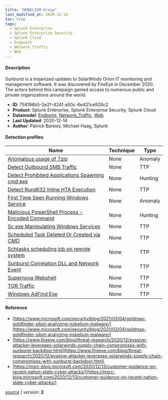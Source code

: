 ```yaml
---
title: "NOBELIUM Group"
last_modified_at: 2020-12-14
toc: true
tags:
  - Splunk Enterprise
  - Splunk Enterprise Security
  - Splunk Cloud
  - Endpoint
  - Network_Traffic
  - Web
---
```


#### Description

Sunburst is a trojanized updates to SolarWinds Orion IT monitoring and management software. It was discovered by FireEye in December 2020. The actors behind this campaign gained access to numerous public and private organizations around the world.

- **ID**: 758196b5-2e21-424f-a50c-6e421ce926c2
- **Product**: Splunk Enterprise, Splunk Enterprise Security, Splunk Cloud
- **Datamodel**: [Endpoint](https://docs.splunk.com/Documentation/CIM/latest/User/Endpoint), [Network_Traffic](https://docs.splunk.com/Documentation/CIM/latest/User/NetworkTraffic), [Web](https://docs.splunk.com/Documentation/CIM/latest/User/Web)
- **Last Updated**: 2020-12-14
- **Author**: Patrick Bareiss, Michael Haag, Splunk

#### Detection profiles

| Name        | Technique   | Type         |
| ----------- | ----------- |--------------|
| [Anomalous usage of 7zip](/endpoint/anomalous_usage_of_7zip/) | None | Anomaly |
| [Detect Outbound SMB Traffic](/network/detect_outbound_smb_traffic/) | None | TTP |
| [Detect Prohibited Applications Spawning cmd exe](/endpoint/detect_prohibited_applications_spawning_cmd_exe/) | None | Hunting |
| [Detect Rundll32 Inline HTA Execution](/endpoint/detect_rundll32_inline_hta_execution/) | None | TTP |
| [First Time Seen Running Windows Service](/endpoint/first_time_seen_running_windows_service/) | None | Anomaly |
| [Malicious PowerShell Process - Encoded Command](/endpoint/malicious_powershell_process_-_encoded_command/) | None | Hunting |
| [Sc exe Manipulating Windows Services](/endpoint/sc_exe_manipulating_windows_services/) | None | TTP |
| [Scheduled Task Deleted Or Created via CMD](/endpoint/scheduled_task_deleted_or_created_via_cmd/) | None | TTP |
| [Schtasks scheduling job on remote system](/endpoint/schtasks_scheduling_job_on_remote_system/) | None | TTP |
| [Sunburst Correlation DLL and Network Event](/endpoint/sunburst_correlation_dll_and_network_event/) | None | TTP |
| [Supernova Webshell](/web/supernova_webshell/) | None | TTP |
| [TOR Traffic](/network/tor_traffic/) | None | TTP |
| [Windows AdFind Exe](/endpoint/windows_adfind_exe/) | None | TTP |

#### Reference

* [https://www.microsoft.com/security/blog/2021/03/04/goldmax-goldfinder-sibot-analyzing-nobelium-malware/](https://www.microsoft.com/security/blog/2021/03/04/goldmax-goldfinder-sibot-analyzing-nobelium-malware/)
* [https://www.fireeye.com/blog/threat-research/2020/12/evasive-attacker-leverages-solarwinds-supply-chain-compromises-with-sunburst-backdoor.html](https://www.fireeye.com/blog/threat-research/2020/12/evasive-attacker-leverages-solarwinds-supply-chain-compromises-with-sunburst-backdoor.html)
* [https://msrc-blog.microsoft.com/2020/12/13/customer-guidance-on-recent-nation-state-cyber-attacks/](https://msrc-blog.microsoft.com/2020/12/13/customer-guidance-on-recent-nation-state-cyber-attacks/)



[_source_](https://github.com/splunk/security_content/tree/develop/stories/nobelium_group.yml) | _version_: **2**